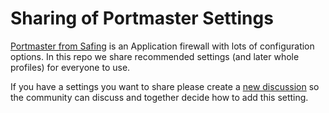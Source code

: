 # Sharing of Portmaster Settings

[Portmaster from Safing](https://safing.io/) is an Application firewall with lots of configuration options. In this repo we share recommended settings (and later whole profiles) for everyone to use.

If you have a settings you want to share please create a [new discussion](https://github.com/Portmaster-Community/apps/discussions/new?category=new-profiles) so the community can discuss and together decide how to add this setting.
